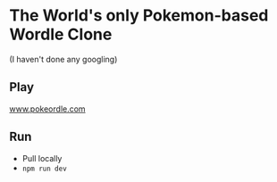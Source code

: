 # The World's only Pokemon-based Wordle Clone
(I haven't done any googling)

## Play
www.pokeordle.com

## Run
- Pull locally
- ```npm run dev```
